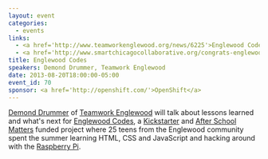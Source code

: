 ```yaml
---
layout: event
categories: 
  - events
links:
  - <a href='http://www.teamworkenglewood.org/news/6225'>Englewood Codes</a>
  - <a href='http://www.smartchicagocollaborative.org/congrats-englewood-codes/'>Englewood Codes Demo Day is Tonight - Smart Chicago</a>
title: Englewood Codes
speakers: Demond Drummer, Teamwork Englewood
date: 2013-08-20T18:00:00-05:00
event_id: 70
sponsor: <a href='http://openshift.com/'>OpenShift</a>
---
```


<p><a href='https://twitter.com/citizendrummer'>Demond Drummer</a> of <a href='http://www.teamworkenglewood.org/'>Teamwork Englewood</a> will talk about lessons learned and what's next for <a href='http://www.teamworkenglewood.org/Smart-Communities-Program/Englewood-Codes.html?utm_source=%2fcode&utm_medium=web&utm_campaign=redirect'>Englewood Codes</a>, a <a href='http://www.kickstarter.com/projects/1348602678/englewood-codes'>Kickstarter</a> and <a href='http://www.afterschoolmatters.org/'>After School Matters</a> funded project where 25 teens from the Englewood community spent the summer learning HTML, CSS and JavaScript and hacking around with the <a href='http://www.raspberrypi.org/'>Raspberry Pi</a>.</p>
